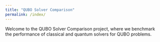 ```yaml
---
title: "QUBO Solver Comparison"
permalink: /index/
---
```


Welcome to the QUBO Solver Comparison project, where we benchmark the performance of classical and quantum solvers for QUBO problems.
